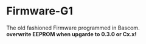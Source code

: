 Firmware-G1
===========

The old fashioned Firmware programmed in Bascom.
<br>
<b>overwrite EEPROM when upgarde to 0.3.0 or Cx.x!   </b>

